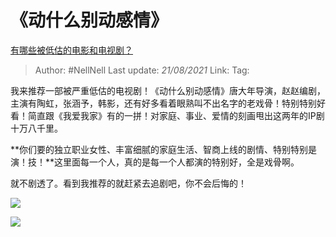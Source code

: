 # 《动什么别动感情》
[有哪些被低估的电影和电视剧？](https://www.zhihu.com/question/265149894/answer/382044415)

> Author: #NellNell 
> Last update: *21/08/2021* 
> Link:
> Tag: 

我来推荐一部被严重低估的电视剧！《动什么别动感情》唐大年导演，赵赵编剧，主演有陶虹，张涵予，韩影，还有好多看着眼熟叫不出名字的老戏骨！特别特别好看！简直跟《我爱我家》有的一拼！对家庭、事业、爱情的刻画甩出这两年的IP剧十万八千里。

  

**你们要的独立职业女性、丰富细腻的家庭生活、智商上线的剧情、特别特别是演！技！**这里面每一个人，真的是每一个人都演的特别好，全是戏骨啊。

  

就不剧透了。看到我推荐的就赶紧去追剧吧，你不会后悔的！

  

![](https://pica.zhimg.com/50/v2-dddd01e3fd320ecf83f19bd2483607f8_720w.jpg?source=c8b7c179)

![](https://pica.zhimg.com/80/v2-dddd01e3fd320ecf83f19bd2483607f8_720w.jpg?source=c8b7c179)

